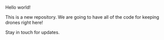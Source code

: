 Hello world!

This is a new repository. We are going to have all of the code for keeping drones right here!

Stay in touch for updates.
